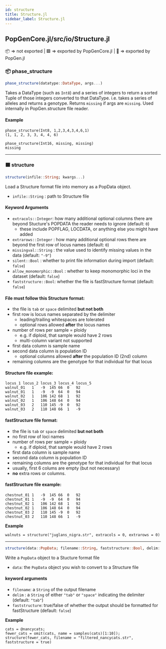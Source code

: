 ```yaml
---
id: structure
title: Structure.jl
sidebar_label: Structure.jl
---
```

## PopGenCore.jl/src/io/Structure.jl
📦  => not exported | 
🟪 => exported by PopGenCore.jl | 
🔵 => exported by PopGen.jl

### 📦 phase_structure
```julia
phase_structure(datatype::DataType, args...)
```
Takes a DataType (such as `Int8`) and a series of integers to return
a sorted Tuple of those integers converted to that DataType. i.e. takes
a series of alleles and returns a genotype. Returns `missing` if args are
`missing`. Used internally in PopGen.structure file reader.

#### Example
```
phase_structure(Int8, 1,2,3,4,3,4,6,1)
(1, 1, 2, 3, 3, 4, 4, 6)

phase_structure(Int16, missing, missing)
missing
```
----
### 🟪 structure
```julia
structure(infile::String; kwargs...)
```
Load a Structure format file into memory as a PopData object.

- `infile::String` : path to Structure file

#### Keyword Arguments
- `extracols::Integer`: how many additional optional columns there are beyond Stucture's POPDATA the reader needs to ignore (default: `0`)
    - these include POPFLAG, LOCDATA, or anything else you might have added
- `extrarows::Integer` : how many additional optional rows there are beyond the first row of locus names (default: `0`)
- `missingval::String`  : the value used to identify missing values in the data (default: `"-9"`)
- `silent::Bool`   : whether to print file information during import (default: `false`)
- `allow_monomorphic::Bool` : whether to keep monomorphic loci in the dataset (default: `false`)
- `faststructure::Bool`: whether the file is fastStructure format (default: `false`)

#### File must follow this Structure format:
- the file is `tab` or `space` delimited **but not both**
- first row is locus names separated by the delimiter
    - leading/trailing whitespaces are tolerated
    - optional rows allowed **after** the locus names
- number of rows per sample = ploidy
    - e.g. if diploid, that sample would have 2 rows
    - multi-column variant not supported
- first data column is sample name
- second data column is population ID
    - optional columns allowed **after** the population ID (2nd) column
- remaining columns are the genotype for that individual for that locus

#### Structure file example:
```
locus_1	locus_2	locus_3	locus_4	locus_5
walnut_01	1	-9	145	66	0	92
walnut_01	1	-9	-9	64	0	94
walnut_02	1	106	142	68	1	92
walnut_02	1	106	148	64	0	94
walnut_03	2	110	145	-9	0	92
walnut_03	2	110	148	66	1	-9
```

#### fastStructure file format:
- the file is `tab` or `space` delimited **but not both**
- no first row of loci names
- number of rows per sample = ploidy
    - e.g. if diploid, that sample would have 2 rows
- first data column is sample name
- second data column is population ID
- remaining columns are the genotype for that individual for that locus
- usually, first 6 colums are empty (but not necessary)
- **no** extra rows or columns.
#### fastStructure file example:
```
chestnut_01	1	-9	145	66	0	92
chestnut_01	1	-9	-9	64	0	94
chestnut_02	1	106	142	68	1	92
chestnut_02	1	106	148	64	0	94
chestnut_03	2	110	145	-9	0	92
chestnut_03	2	110	148	66	1	-9
```

**Example**
```
walnuts = structure("juglans_nigra.str", extracols = 0, extrarows = 0)
```
----

```julia
structure(data::PopData; filename::String, faststructure::Bool, delim::String)
```
Write a `PopData` object to a Stucture format file
- `data`: the `PopData` object you wish to convert to a Structure file
#### keyword arguments
- `filename`: a `String` of the output filename
- `delim` : a `String` of either `"tab"` or `"space"` indicating the delimiter (default: `"tab"`)
- `faststructure`: true/false of whether the output should be formatted for fastStructure (default: `false`)

**Example**
```
cats = @nancycats;
fewer_cats = omit(cats, name = samples(cats)[1:10]);
structure(fewer_cats, filename = "filtered_nancycats.str", faststructure = true)
```